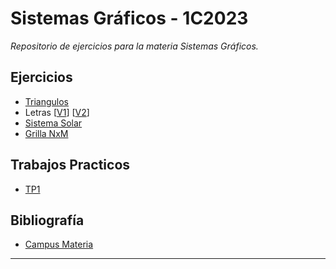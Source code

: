 # Sistemas Gráficos  - 1C2023

<em>Repositorio de ejercicios para la materia Sistemas Gráficos.</em>

## Ejercicios 

- <a href="https://gabokatta.github.io/sistemas-graficos/ejercicios/triangulos/triangulos.html">Triangulos</a>
- Letras [<a href="https://gabokatta.github.io/sistemas-graficos/ejercicios/letras/ejercicio1.html">V1</a>] [<a href="https://gabokatta.github.io/sistemas-graficos/ejercicios/letras/ejercicio2.html">V2</a>]
- <a href="https://gabokatta.github.io/sistemas-graficos/ejercicios/sistema-solar/sistemaSolarObjetos.html">Sistema Solar</a>
- <a href="https://gabokatta.github.io/sistemas-graficos/ejercicios/grilla-NxM/index.html">Grilla NxM</a>

## Trabajos Practicos

- <a href="https://gabokatta.github.io/sistemas-graficos/tp1/docs">TP1</a>


## Bibliografía

- <a href="https://campusgrado.fi.uba.ar/mod/page/view.php?id=74448"> Campus Materia </a>

---
